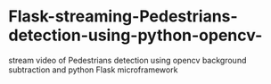 # Flask-streaming-Pedestrians-detection-using-python-opencv-
stream video of Pedestrians detection using  opencv background subtraction and python Flask microframework
